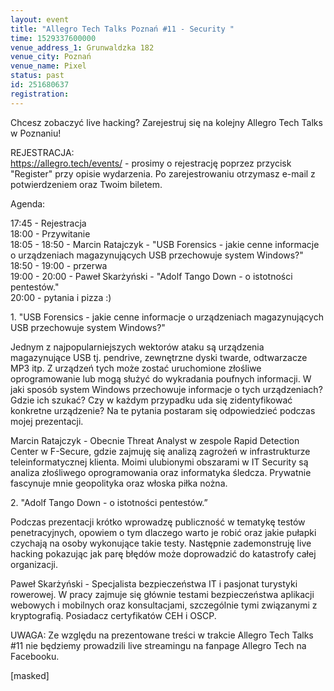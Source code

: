 ```yaml
---
layout: event
title: "Allegro Tech Talks Poznań #11 - Security "
time: 1529337600000
venue_address_1: Grunwaldzka 182
venue_city: Poznań
venue_name: Pixel 
status: past
id: 251680637
registration: 
---
```


<p>Chcesz zobaczyć live hacking? Zarejestruj się na kolejny Allegro Tech Talks w Poznaniu!</p>
<p>REJESTRACJA:<br /><a href="https://allegro.tech/events/" class="linkified">https://allegro.tech/events/</a> - prosimy o rejestrację poprzez przycisk "Register" przy opisie wydarzenia. Po zarejestrowaniu otrzymasz e-mail z potwierdzeniem oraz Twoim biletem.</p>
<p>Agenda:</p>
<p>17:45 - Rejestracja<br />18:00 - Przywitanie<br />18:05 - 18:50 - Marcin Ratajczyk - "USB Forensics - jakie cenne informacje o urządzeniach magazynujących USB przechowuje system Windows?"<br />18:50 - 19:00 - przerwa<br />19:00 - 20:00 - Paweł Skarżyński - "Adolf Tango Down - o istotności pentestów."<br />20:00 - pytania i pizza :)</p>
<p>1. "USB Forensics - jakie cenne informacje o urządzeniach magazynujących USB przechowuje system Windows?"</p>
<p>Jednym z najpopularniejszych wektorów ataku są urządzenia magazynujące USB tj. pendrive, zewnętrzne dyski twarde, odtwarzacze MP3 itp. Z urządzeń tych może zostać uruchomione złośliwe oprogramowanie lub mogą służyć do wykradania poufnych informacji. W jaki sposób system Windows przechowuje informacje o tych urządzeniach? Gdzie ich szukać? Czy w każdym przypadku uda się zidentyfikować konkretne urządzenie? Na te pytania postaram się odpowiedzieć podczas mojej prezentacji.</p>
<p>Marcin Ratajczyk - Obecnie Threat Analyst w zespole Rapid Detection Center w F-Secure, gdzie zajmuję się analizą zagrożeń w infrastrukturze teleinformatycznej klienta. Moimi ulubionymi obszarami w IT Security są analiza złośliwego oprogramowania oraz informatyka śledcza. Prywatnie fascynuje mnie geopolityka oraz włoska piłka nożna.</p>
<p>2. "Adolf Tango Down - o istotności pentestów.”</p>
<p>Podczas prezentacji krótko wprowadzę publiczność w tematykę testów penetracyjnych, opowiem o tym dlaczego warto je robić oraz jakie pułapki czychają na osoby wykonujące takie testy. Następnie zademonstruję live hacking pokazując jak parę błędów może doprowadzić do katastrofy całej organizacji.</p>
<p>Paweł Skarżyński - Specjalista bezpieczeństwa IT i pasjonat turystyki rowerowej. W pracy zajmuje się głównie testami bezpieczeństwa aplikacji webowych i mobilnych oraz konsultacjami, szczególnie tymi związanymi z kryptografią. Posiadacz certyfikatów CEH i OSCP.</p>
<p>UWAGA: Ze względu na prezentowane treści w trakcie Allegro Tech Talks #11 nie będziemy prowadzili live streamingu na fanpage Allegro Tech na Facebooku.</p>
<p>[masked]</p>
